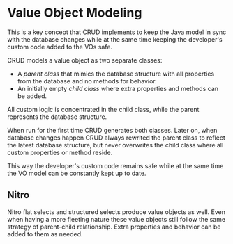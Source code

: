 # Value Object Modeling

This is a key concept that CRUD implements to keep the Java model in sync with the database changes while
at the same time keeping the developer's custom code added to the VOs safe.

CRUD models a value object as two separate classes:

- A *parent class* that mimics the database structure with all properties from the database and no methods for
behavior.
- An initially empty *child class* where extra properties and methods can be added.

All custom logic is concentrated in the child class, while the parent represents the database structure. 

When run for the first time CRUD generates both classes. Later on, when database changes happen CRUD always
rewrited the parent class to reflect the latest database structure, but never overwrites the child class
where all custom properties or method reside.

This way the developer's custom code remains safe while at the same time the VO model can be constantly kept
up to date.


## Nitro

Nitro flat selects and structured selects produce value objects as well. Even when having a more fleeting nature
these value objects still follow the same strategy of parent-child relationship. Extra properties and behavior
can be added to them as needed.






